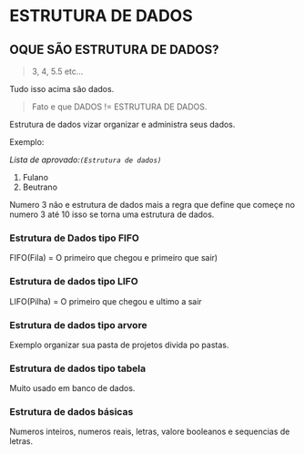 # ESTRUTURA DE DADOS

## OQUE SÃO ESTRUTURA DE DADOS?

> 3, 4, 5.5 etc...

Tudo isso acima são dados.

> Fato e que DADOS != ESTRUTURA DE DADOS.

Estrutura de dados vizar organizar e administra seus dados.

Exemplo:

*Lista de aprovado:`(Estrutura de dados)`*

1. Fulano
2. Beutrano

Numero 3 não e estrutura de dados mais a regra que define que começe no numero 3 até 10 isso se torna uma estrutura de dados.

### Estrutura de Dados tipo FIFO

FIFO(Fila) = O primeiro que chegou e primeiro que sair)

### Estrutura de dados tipo LIFO

LIFO(Pilha) = O primeiro que chegou e ultimo a sair

### Estrutura de dados tipo arvore

Exemplo organizar sua pasta de projetos divida po pastas.

### Estrutura de dados tipo tabela

Muito usado em banco de dados.

### Estrutura de dados básicas

Numeros inteiros, numeros reais, letras, valore booleanos e sequencias de letras.

